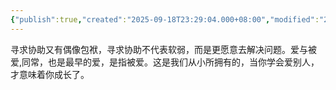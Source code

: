 ```yaml
---
{"publish":true,"created":"2025-09-18T23:29:04.000+08:00","modified":"2025-09-18T23:29:04.000+08:00","cssclasses":""}
---
```


  寻求协助又有偶像包袱，寻求协助不代表软弱，而是更愿意去解决问题。爱与被爱,同常，也是最早的爱，是指被爱。这是我们从小所拥有的，当你学会爱别人，才意味着你成长了。